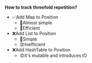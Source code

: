 **How to track threefold repetition?**
* ✅Add Map to Position
    * 🙂Almost simple
    * 🙂Efficient
* ❌Add List to Position
    * 🙂Simple
    * 😡Inefficient
* ❌Add HashTable to Position
    * 😡it's mutable and introduces IO